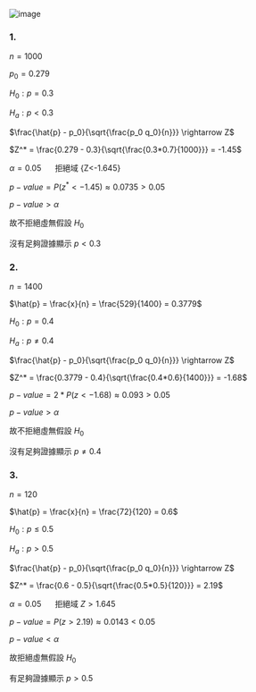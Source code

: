 ![image](https://github.com/user-attachments/assets/44a9143e-0023-4484-8b4c-b2ed4895135b)  

### 1.  

$n=1000$  

$p_0 = 0.279$ 

$H_0 : p = 0.3$
   
$H_a : p < 0.3$

$\frac{\hat{p} - p_0}{\sqrt{\frac{p_0 q_0}{n}}} \rightarrow Z$  

$Z^* = \frac{0.279 - 0.3}{\sqrt{\frac{0.3*0.7}{1000}}} = -1.45$  

$\alpha = 0.05$ $\quad$ 拒絕域 {Z<-1.645}   

$p-value =P(z^* <-1.45) \approx 0.0735 > 0.05$  

$p-value > \alpha$

故不拒絕虛無假設 $H_0$  

沒有足夠證據顯示 $p < 0.3$   


### 2.  

$n=1400$  

$\hat{p} = \frac{x}{n} = \frac{529}{1400} = 0.3779$  

$H_0 : p = 0.4$
   
$H_a : p \ne 0.4$

$\frac{\hat{p} - p_0}{\sqrt{\frac{p_0 q_0}{n}}} \rightarrow Z$  

$Z^* = \frac{0.3779 - 0.4}{\sqrt{\frac{0.4*0.6}{1400}}} = -1.68$  

$p-value =2*P(z<-1.68) \approx 0.093 > 0.05$  

$p-value > \alpha$

故不拒絕虛無假設 $H_0$  

沒有足夠證據顯示 $p \ne 0.4$ 



### 3.  

$n=120$  

$\hat{p} = \frac{x}{n} = \frac{72}{120} = 0.6$  

$H_0 : p ≤ 0.5$
   
$H_a : p > 0.5$

$\frac{\hat{p} - p_0}{\sqrt{\frac{p_0 q_0}{n}}} \rightarrow Z$  

$Z^* = \frac{0.6 - 0.5}{\sqrt{\frac{0.5*0.5}{120}}} = 2.19$  

$\alpha = 0.05$ $\quad$ 拒絕域 ${Z>1.645}$   

$p-value =P(z>2.19) \approx 0.0143 < 0.05$  

$p-value < \alpha$

故拒絕虛無假設 $H_0$

有足夠證據顯示 $p > 0.5$  

